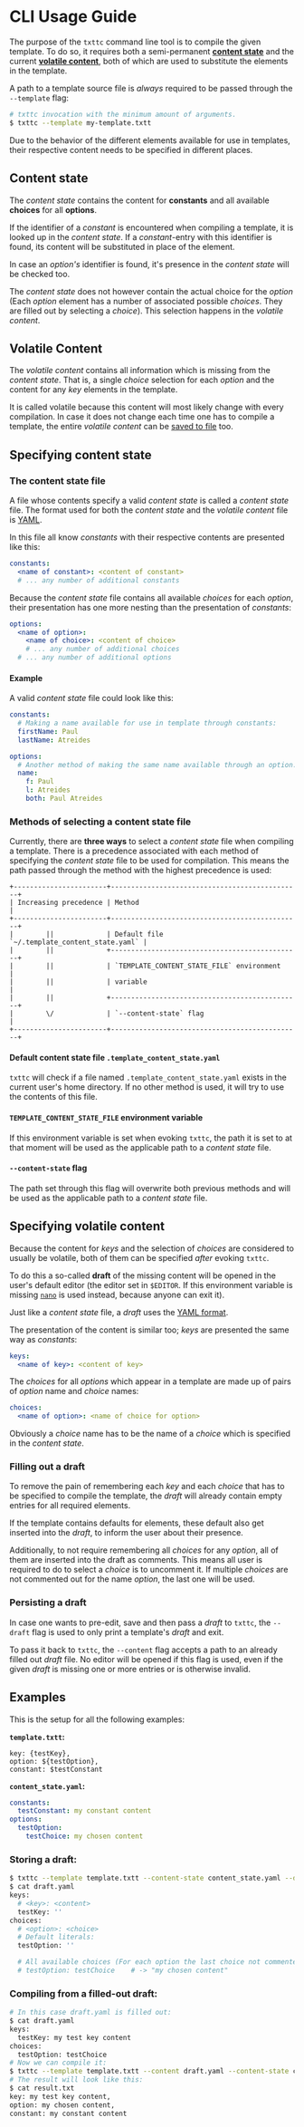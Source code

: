 # CLI Usage Guide

The purpose of the `txttc` command line tool is to compile the given template.
To do so, it requires both a semi-permanent [**content state**](#content-state)
and the current [**volatile content**](#volatile-content), both of which are
used to substitute the elements in the template.

A path to a template source file is *always* required to be passed through the
`--template` flag:

```bash
# txttc invocation with the minimum amount of arguments.
$ txttc --template my-template.txtt
```

Due to the behavior of the different elements available for use in templates,
their respective content needs to be specified in different places.

## Content state

The *content state* contains the content for **constants** and all available **choices** for all **options**.

If the identifier of a *constant* is encountered when compiling a template, it is looked up in the
*content state*. If a *constant*-entry with this identifier is found, its content will be substituted
in place of the element.

In case an *option's* identifier is found, it's presence in the *content state* will be checked too.

The *content state* does not however contain the actual choice for the *option* (Each *option*
element has a number of associated possible *choices*. They are filled out by selecting a *choice*).
This selection happens in the *volatile content*.

## Volatile Content

The *volatile content* contains all information which is missing from the *content state*.
That is, a single *choice* selection for each *option* and the content for any *key* elements
in the template.

It is called volatile because this content will most likely change with every compilation.
In case it does not change each time one has to compile a template, the entire *volatile
content* can be [saved to file](#persisting-a-draft) too.

## Specifying content state

### The content state file

A file whose contents specify a valid *content state* is called a *content state* file. The
format used for both the *content state* and the *volatile content* file is [YAML](https://yaml.org/).

In this file all know *constants* with their respective contents are presented like this:

```yaml
constants:
  <name of constant>: <content of constant>
  # ... any number of additional constants
```

Because the *content state* file contains all available *choices* for each *option*,
their presentation has one more nesting than the presentation of *constants*:

```yaml
options:
  <name of option>:
    <name of choice>: <content of choice>
    # ... any number of additional choices
  # ... any number of additional options
```

#### Example

A valid *content state* file could look like this:

```yaml
constants:
  # Making a name available for use in template through constants:
  firstName: Paul
  lastName: Atreides

options:
  # Another method of making the same name available through an option:
  name:
    f: Paul
    l: Atreides
    both: Paul Atreides
```

### Methods of selecting a content state file

Currently, there are **three ways** to select a *content state* file when compiling a template.
There is a precedence associated with each method of specifying the *content state* file
to be used for compilation. This means the path passed through the method with the
highest precedence is used:

```
+-----------------------+-----------------------------------------------+
| Increasing precedence | Method                                        |
+-----------------------+-----------------------------------------------+
|        ||             | Default file `~/.template_content_state.yaml` |
|        ||             +-----------------------------------------------+
|        ||             | `TEMPLATE_CONTENT_STATE_FILE` environment     |
|        ||             | variable                                      |
|        ||             +-----------------------------------------------+
|        \/             | `--content-state` flag                        |
+-----------------------+-----------------------------------------------+
```

#### Default content state file `.template_content_state.yaml`
`txttc` will check if a file named `.template_content_state.yaml` exists in the
current user's home directory. If no other method is used, it will try to
use the contents of this file.

#### `TEMPLATE_CONTENT_STATE_FILE` environment variable

If this environment variable is set when evoking `txttc`, the path it is set to
at that moment will be used as the applicable path to a *content state* file.

#### `--content-state` flag

The path set through this flag will overwrite both previous methods and
will be used as the applicable path to a *content state* file.

## Specifying volatile content

Because the content for *keys* and the selection of *choices* are considered to
usually be volatile, both of them can be specified *after* evoking `txttc`.

To do this a so-called **draft** of the missing content will be opened in the
user's default editor (the editor set in `$EDITOR`. If this environment variable
is missing [`nano`](https://www.nano-editor.org/) is used instead, because anyone
can exit it).
 
Just like a *content state* file, a *draft* uses the [YAML format](https://yaml.org/).

The presentation of the content is similar too; *keys* are presented the same way
as *constants*:

```yaml
keys:
  <name of key>: <content of key>
```

The *choices* for all *options* which appear in a template are made up of
pairs of *option* name and *choice* names: 

```yaml
choices:
  <name of option>: <name of choice for option>
```

Obviously a *choice* name has to be the name of a *choice* which is specified
in the *content state*.

### Filling out a draft

To remove the pain of remembering each *key* and each *choice* that has to be specified
to compile the template, the *draft* will already contain empty entries for all
required elements.

If the template contains defaults for elements, these default also get inserted into
the *draft*, to inform the user about their presence.

Additionally, to not require remembering all *choices* for any *option*, all of them
are inserted into the draft as comments. This means all user is required to do
to select a *choice* is to uncomment it. If multiple *choices* are not commented out
for the name *option*, the last one will be used.

### Persisting a draft

In case one wants to pre-edit, save and then pass a *draft* to `txttc`, the `--draft`
flag is used to only print a template's *draft* and exit.

To pass it back to `txttc`, the `--content` flag accepts a path to an
already filled out *draft* file. No editor will be opened if this flag is used, even
if the given *draft* is missing one or more entries or is otherwise invalid. 

## Examples

This is the setup for all the following examples:

**`template.txtt`:**

```
key: {testKey},
option: ${testOption},
constant: $testConstant
```

**`content_state.yaml`:**
  
```yaml
constants:
  testConstant: my constant content 
options:
  testOption:
    testChoice: my chosen content
```

### Storing a draft:

```bash
$ txttc --template template.txtt --content-state content_state.yaml --draft > draft.yaml
$ cat draft.yaml
keys:
  # <key>: <content>
  testKey: ''
choices:
  # <option>: <choice>
  # Default literals:
  testOption: ''

  # All available choices (For each option the last choice not commented out will be used):
  # testOption: testChoice    # -> "my chosen content"
```

### Compiling from a filled-out draft:

```bash
# In this case draft.yaml is filled out:
$ cat draft.yaml
keys:
  testKey: my test key content
choices:
  testOption: testChoice
# Now we can compile it:
$ txttc --template template.txtt --content draft.yaml --content-state content_state.yaml > result.txt
# The result will look like this:
$ cat result.txt
key: my test key content,
option: my chosen content,
constant: my constant content
```
